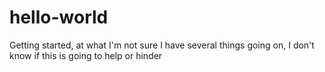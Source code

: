 # hello-world
Getting started, at what I'm not sure
I have several things going on, I don't know if this is going to help or hinder

